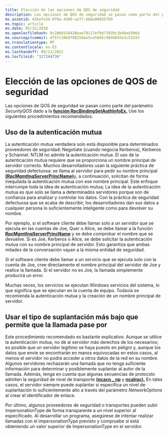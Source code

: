 ```yaml
---
title: Elección de las opciones de QOS de seguridad
description: Las opciones de QOS de seguridad se pasan como parte del parámetro SecurityQOS dado a la función RpcBindingSetAuthInfoEx. Use los siguientes procedimientos recomendados.
ms.assetid: 43befe3d-079a-4389-a1ff-6bda90935769
ms.topic: article
ms.date: 05/31/2018
ms.openlocfilehash: 8c286b516438eae78117ef8d73939c3b4bed396d
ms.sourcegitcommit: d75fc10b9f0825bbe5ce5045c90d4045e3c53243
ms.translationtype: MT
ms.contentlocale: es-ES
ms.lasthandoff: 09/13/2021
ms.locfileid: "127244736"
---
```

# <a name="choosing-security-qos-options"></a>Elección de las opciones de QOS de seguridad

Las opciones de QOS de seguridad se pasan como parte del parámetro *SecurityQOS* dado a la [**función RpcBindingSetAuthInfoEx.**](/windows/desktop/api/Rpcdce/nf-rpcdce-rpcbindingsetauthinfoexa) Use los siguientes procedimientos recomendados.

## <a name="use-mutual-authentication"></a>Uso de la autenticación mutua

La autenticación mutua verdadera solo está disponible para determinados proveedores de seguridad: Negotiate (cuando negocia Kerberos), Kerberos y Schannel. NTLM no admite la autenticación mutua. El uso de la autenticación mutua requiere que se proporciona un nombre principal de servidor correcto. Muchos desarrolladores usan la siguiente práctica de seguridad defectuosa: se llama al servidor para pedir su nombre principal [**(RpcMgmtInqServerPrincName)**](/windows/desktop/api/Rpcdce/nf-rpcdce-rpcmgmtinqserverprincname)y, a continuación, solicitan de forma inequilada la autenticación mutua con ese nombre principal. Este enfoque interrumpe toda la idea de autenticación mutua; La idea de la autenticación mutua es que solo se llama a determinados servidores porque son de confianza para analizar y controlar los datos. Con la práctica de seguridad defectuosa que se acaba de describir, los desarrolladores dan sus datos a cualquier persona lo suficientemente inteligente como para devolver su nombre.

Por ejemplo, si el software cliente debe llamar solo a un servidor que se ejecuta en las cuentas de Joe, Quer o Alice, se debe llamar a la función [**RpcMgmtInqServerPrincName**](/windows/desktop/api/Rpcdce/nf-rpcdce-rpcmgmtinqserverprincname) y se debe comprobar el nombre que se devuelve. Si es Joe, Kerberos o Alice, se debe solicitar la autenticación mutua con su nombre principal de servidor. Esto garantiza que ambas mitades de la conversación vayan a la misma entidad de seguridad.

Si el software cliente debe llamar a un servicio que se ejecuta solo con la cuenta de Joe, cree directamente el nombre principal del servidor de Joe y realice la llamada. Si el servidor no es Joe, la llamada simplemente producirá un error.

Muchas veces, los servicios se ejecutan Windows servicios del sistema, lo que significa que se ejecutan en la cuenta de equipo. Todavía se recomienda la autenticación mutua y la creación de un nombre principal de servidor.

## <a name="use-the-lowest-impersonationtype-that-allows-the-call-to-go-through"></a>Usar el tipo de suplantación más bajo que permite que la llamada pase por

Este procedimiento recomendado es bastante explicativo. Aunque se utilice la autenticación mutua, no dé al servidor más derechos de los necesarios; es posible que un servidor legítimo se haya puesto en peligro y, aunque los datos que envíe se encontrarán en manos equivocadas en estos casos, al menos el servidor no podrá acceder a otros datos de la red en su nombre. Algunos servidores rechazarán una llamada que no tenga suficiente información para determinar y posiblemente suplantar al autor de la llamada. Además, tenga en cuenta que algunas secuencias de protocolo admiten la seguridad de nivel de transporte [**(ncacn \_ np**](/windows/desktop/Midl/ncacn-np) y [**ncalrpc).**](/windows/desktop/Midl/ncalrpc) En tales casos, el servidor siempre puede suplantar si especifica un nivel de suplantación lo suficientemente alto a través del parámetro *NetworkOptions* al crear el identificador de enlace.

Por último, algunos proveedores de seguridad o transportes pueden subir impersonationType de forma transparente a un nivel superior al especificado. Al desarrollar un programa, asegúrese de intentar realizar llamadas con el impersonationType previsto y compruebe si está obteniendo un valor superior de ImpersonationType en el servidor.

 

 